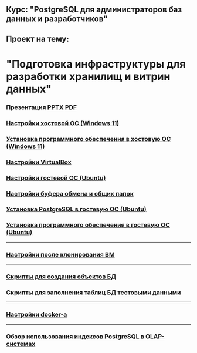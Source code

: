 ## Курс: "PostgreSQL для администраторов баз данных и разработчиков" ##  
## Проект на тему: ##  
# "Подготовка инфраструктуры для разработки хранилищ и витрин данных" #

### Презентация [PPTX](DataMartInfrastructure.pptx) [PDF](DataMartInfrastructure.pdf) ###

### [Настройки хостовой ОС (Windows 11)](HostOSSettings.md) ###

### [Установка программного обеспечения в хостовую ОС (Windows 11)](WindowsSoftware.md) ###

### [Настройки VirtualBox](VirtualBoxSettings.md) ###

### [Настройки гостевой ОС (Ubuntu)](UbuntuSettings.md) ###

### [Настройки буфера обмена и общих папок](ClipboardSharedFolder.md) ###

### [Установка PostgreSQL в гостевую ОС (Ubuntu)](PostgresInstall.md) ### 

### [Установка программного обеспечения в гостевую ОС (Ubuntu)](UbuntuSoftware.md) ###

----------------------------

### [Настройки после клонирования ВМ](CloneSettings.md) ###

----------------------------

### [Скрипты для создания объектов БД](ScriptTabs.md) ###

### [Скрипты для заполнения таблиц БД тестовыми данными](ScriptData.md) ###

----------------------------

### [Настройки docker-а](file.txt) ###

----------------------------

### [Обзор использования индексов PostgreSQL в OLAP-системах](file.txt) ###
